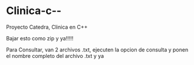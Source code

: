 Clinica-c--
===========

Proyecto Catedra, Clinica en C++

Bajar esto como zip y ya!!!!!

Para Consultar, van 2 archivos  .txt, ejecuten la opcion de consulta y ponen el nombre completo del archivo .txt y ya
